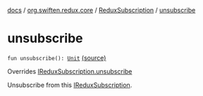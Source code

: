 [docs](../../index.md) / [org.swiften.redux.core](../index.md) / [ReduxSubscription](index.md) / [unsubscribe](./unsubscribe.md)

# unsubscribe

`fun unsubscribe(): `[`Unit`](https://kotlinlang.org/api/latest/jvm/stdlib/kotlin/-unit/index.html) [(source)](https://github.com/protoman92/KotlinRedux/tree/master/common\common-core\src\main\kotlin/org/swiften/redux/core/Subscription.kt#L63)

Overrides [IReduxSubscription.unsubscribe](../-i-redux-subscription/unsubscribe.md)

Unsubscribe from this [IReduxSubscription](../-i-redux-subscription/index.md).

